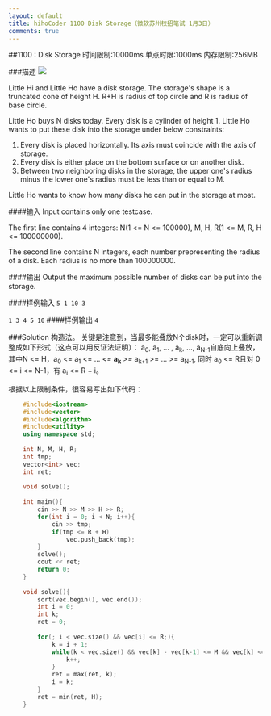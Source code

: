 ```yaml
---
layout: default
title: hihoCoder 1100 Disk Storage（微软苏州校招笔试 1月3日）
comments: true
---
```



##1100 : Disk Storage
时间限制:10000ms 
单点时限:1000ms
内存限制:256MB

###描述
![](http://media.hihocoder.com//problem_images/20150103/14202824928356.png)

Little Hi and Little Ho have a disk storage. The storage's shape is a truncated cone of height H. R+H is radius of top circle and R is radius of base circle. 

Little Ho buys N disks today. Every disk is a cylinder of height 1. Little Ho wants to put these disk into the storage under below constraints:

1. Every disk is placed horizontally. Its axis must coincide with the axis of storage.
2. Every disk is either place on the bottom surface or on another disk.
3. Between two neighboring disks in the storage, the upper one's radius minus the lower one's radius must be less than or equal to M.

Little Ho wants to know how many disks he can put in the storage at most.

####输入
Input contains only one testcase.

The first line contains 4 integers: N(1 <= N <= 100000), M, H, R(1 <= M, R, H <= 100000000).

The second line contains N integers, each number prepresenting the radius of a disk. Each radius is no more than 100000000.

####输出
Output the maximum possible number of disks can be put into the storage.

####样例输入
`5 1 10 3`

`1 3 4 5 10`
####样例输出
`4`


###Solution
构造法。
关键是注意到，当最多能叠放N个disk时，一定可以重新调整成如下形式（这点可以用反证法证明）：
a<sub>0</sub>, a<sub>1</sub>, ... , a<sub>k</sub>, ..., a<sub>N-1</sub>自底向上叠放，其中N <= H，a<sub>0</sub> <= a<sub>1</sub> <= ...  *<=* **a<sub>k</sub>** *>=*  a<sub>k+1</sub> >= ... >= a<sub>N-1</sub>, 同时 a<sub>0</sub> <= R且对 0 <= i <= N-1，有 a<sub>i</sub> <= R + i。


根据以上限制条件，很容易写出如下代码：

```cpp
	#include<iostream>
	#include<vector>
	#include<algorithm>
	#include<utility>
	using namespace std;
	
	int N, M, H, R;
	int tmp;
	vector<int> vec;
	int ret;
	
	void solve();
	
	int main(){
		cin >> N >> M >> H >> R;
		for(int i = 0; i < N; i++){
			cin >> tmp;
			if(tmp <= R + H)
				vec.push_back(tmp);
		}
		solve();
		cout << ret;
		return 0;
	}
	
	void solve(){
		sort(vec.begin(), vec.end());
		int i = 0;
		int k;
		ret = 0;
	
		for(; i < vec.size() && vec[i] <= R;){
			k = i + 1;
			while(k < vec.size() && vec[k] - vec[k-1] <= M && vec[k] <= R + k - i){
				k++;
			}
			ret = max(ret, k);
			i = k;
		}
		ret = min(ret, H);
	}

```
